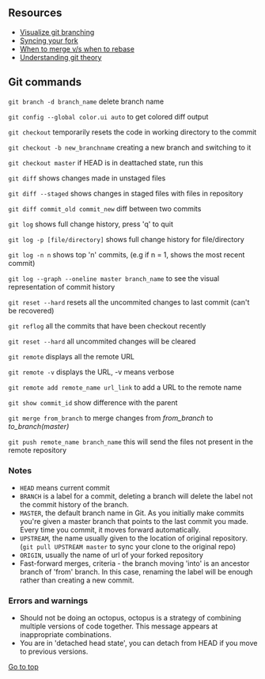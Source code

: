 ## Resources
* [Visualize git branching](https://learngitbranching.js.org/?NODEMO)
* [Syncing your fork](https://help.github.com/articles/syncing-a-fork/#platform-windows)
* [When to merge v/s when to rebase](https://www.derekgourlay.com/blog/git-when-to-merge-vs-when-to-rebase/)
* [Understanding git theory](https://www.sbf5.com/~cduan/technical/git/)

## Git commands

`git branch -d branch_name` delete branch name

`git config --global color.ui auto` to get colored diff output

`git checkout` temporarily resets the code in working directory to the commit

`git checkout -b new_branchname` creating a new branch and switching to it

`git checkout master` if HEAD is in deattached state, run this 

`git diff` shows changes made in unstaged files

`git diff --staged` shows changes in staged files with files in repository 

`git diff commit_old commit_new` diff between two commits

`git log` shows full change history, press 'q' to quit

`git log -p [file/directory]` shows full change history for file/directory 

`git log -n n` shows top 'n' commits, (e.g if n = 1, shows the most recent commit)

`git log --graph --oneline master branch_name` to see the visual representation of commit history

`git reset --hard` resets all the uncommited changes to last commit (can't be recovered)

`git reflog` all the commits that have been checkout recently

`git reset --hard` all uncommited changes will be cleared

`git remote` displays all the remote URL

`git remote -v` displays the URL, -v means verbose

`git remote add remote_name url_link` to add a URL to the remote name

`git show commit_id` show difference with the parent  

`git merge from_branch` to merge changes from *from_branch* to *to_branch(master)*

`git push remote_name branch_name` this will send the files not present in the remote repository

### Notes
+ `HEAD` means current commit
+ `BRANCH` is a label for a commit, deleting a branch will delete the label not the commit history of the branch.
+ `MASTER`, the default branch name in Git. As you initially make commits you're given a master branch that points to the last commit you made. Every time you commit, it moves forward automatically.
+ `UPSTREAM`, the name usually given to the location of original repository. (`git pull UPSTREAM master` to sync your clone to the original repo)
+ `ORIGIN`, usually the name of url of your forked repository
+ Fast-forward merges, criteria - the branch moving 'into' is an ancestor branch of 'from' branch. In this case, renaming the label will be enough rather than creating a new commit.

### Errors and warnings

+ Should not be doing an octopus, octopus is a strategy of combining multiple versions of code together. This message appears at inappropriate combinations.
+ You are in 'detached head state', you can detach from HEAD if you move to previous versions. 

[Go to top](#resources)
